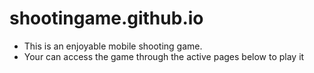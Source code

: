 # shootingame.github.io
* This is an enjoyable mobile shooting game.
* Your can access the game through the active pages below to play it
